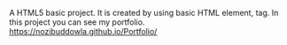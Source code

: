 A HTML5 basic project. It is created by using basic HTML element, tag. In this project you can see my portfolio.
https://nozibuddowla.github.io/Portfolio/
